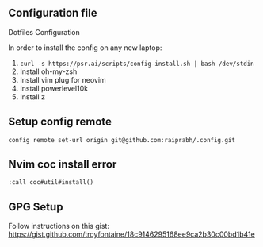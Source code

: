 ## Configuration file

Dotfiles Configuration

In order to install the config on any new laptop:

1. `curl -s https://psr.ai/scripts/config-install.sh | bash /dev/stdin`
2. Install oh-my-zsh
3. Install vim plug for neovim
4. Install powerlevel10k
5. Install z


## Setup config remote
`config remote set-url origin git@github.com:raiprabh/.config.git`

## Nvim coc install error
`:call coc#util#install()`

## GPG Setup
Follow instructions on this gist: https://gist.github.com/troyfontaine/18c9146295168ee9ca2b30c00bd1b41e
